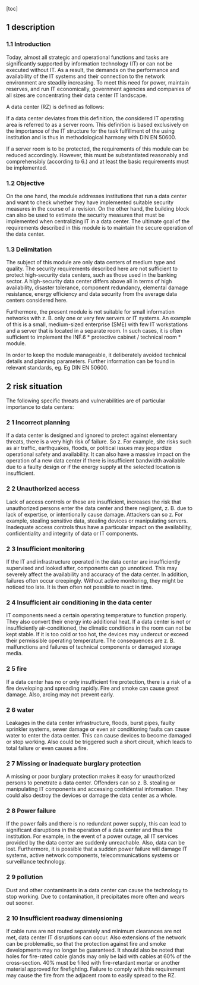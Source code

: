 [toc]
 
1 description
--------------

### 1.1 Introduction

Today, almost all strategic and operational functions and tasks are significantly supported by information technology (IT) or can not be executed without IT. As a result, the demands on the performance and availability of the IT systems and their connection to the network environment are steadily increasing. To meet this need for power, maintain reserves, and run IT economically, government agencies and companies of all sizes are concentrating their data center IT landscape.

A data center (RZ) is defined as follows:

If a data center deviates from this definition, the considered IT operating area is referred to as a server room. This definition is based exclusively on the importance of the IT structure for the task fulfillment of the using institution and is thus in methodological harmony with DIN EN 50600.

If a server room is to be protected, the requirements of this module can be reduced accordingly. However, this must be substantiated reasonably and comprehensibly (according to 6.) and at least the basic requirements must be implemented.

### 1.2 Objective

On the one hand, the module addresses institutions that run a data center and want to check whether they have implemented suitable security measures in the course of a revision. On the other hand, the building block can also be used to estimate the security measures that must be implemented when centralizing IT in a data center. The ultimate goal of the requirements described in this module is to maintain the secure operation of the data center.

### 1.3 Delimitation

The subject of this module are only data centers of medium type and quality. The security requirements described here are not sufficient to protect high-security data centers, such as those used in the banking sector. A high-security data center differs above all in terms of high availability, disaster tolerance, component redundancy, elemental damage resistance, energy efficiency and data security from the average data centers considered here.

Furthermore, the present module is not suitable for small information networks with z. B. only one or very few servers or IT systems. An example of this is a small, medium-sized enterprise (SME) with few IT workstations and a server that is located in a separate room. In such cases, it is often sufficient to implement the INF.6 * protective cabinet / technical room * module.

In order to keep the module manageable, it deliberately avoided technical details and planning parameters. Further information can be found in relevant standards, eg. Eg DIN EN 50600.

2 risk situation
-----------------

The following specific threats and vulnerabilities are of particular importance to data centers:

### 2 1 Incorrect planning

If a data center is designed and ignored to protect against elementary threats, there is a very high risk of failure. So z. For example, site risks such as air traffic, earthquakes, floods, or political issues may jeopardize operational safety and availability. It can also have a massive impact on the operation of a new data center if there is insufficient bandwidth available due to a faulty design or if the energy supply at the selected location is insufficient.

### 2 2 Unauthorized access
Lack of access controls or these are insufficient, increases the risk that unauthorized persons enter the data center and there negligent, z. B. due to lack of expertise, or intentionally cause damage. Attackers can so z. For example, stealing sensitive data, stealing devices or manipulating servers. Inadequate access controls thus have a particular impact on the availability, confidentiality and integrity of data or IT components.

### 2 3 Insufficient monitoring

If the IT and infrastructure operated in the data center are insufficiently supervised and looked after, components can go unnoticed. This may severely affect the availability and accuracy of the data center. In addition, failures often occur creepingly. Without active monitoring, they might be noticed too late. It is then often not possible to react in time.

### 2 4 Insufficient air conditioning in the data center

IT components need a certain operating temperature to function properly. They also convert their energy into additional heat. If a data center is not or insufficiently air-conditioned, the climatic conditions in the room can not be kept stable. If it is too cold or too hot, the devices may undercut or exceed their permissible operating temperature. The consequences are z. B. malfunctions and failures of technical components or damaged storage media.

### 2 5 fire

If a data center has no or only insufficient fire protection, there is a risk of a fire developing and spreading rapidly. Fire and smoke can cause great damage. Also, arcing may not prevent early.

### 2 6 water

Leakages in the data center infrastructure, floods, burst pipes, faulty sprinkler systems, sewer damage or even air conditioning faults can cause water to enter the data center. This can cause devices to become damaged or stop working. Also could be triggered such a short circuit, which leads to total failure or even causes a fire.

### 2 7 Missing or inadequate burglary protection

A missing or poor burglary protection makes it easy for unauthorized persons to penetrate a data center. Offenders can so z. B. stealing or manipulating IT components and accessing confidential information. They could also destroy the devices or damage the data center as a whole.

### 2 8 Power failure

If the power fails and there is no redundant power supply, this can lead to significant disruptions in the operation of a data center and thus the institution. For example, in the event of a power outage, all IT services provided by the data center are suddenly unreachable. Also, data can be lost. Furthermore, it is possible that a sudden power failure will damage IT systems, active network components, telecommunications systems or surveillance technology.

### 2 9 pollution

Dust and other contaminants in a data center can cause the technology to stop working. Due to contamination, it precipitates more often and wears out sooner.

### 2 10 Insufficient roadway dimensioning
If cable runs are not routed separately and minimum clearances are not met, data center IT disruptions can occur. Also extensions of the network can be problematic, so that the protection against fire and smoke developments may no longer be guaranteed. It should also be noted that holes for fire-rated cable glands may only be laid with cables at 60% of the cross-section. 40% must be filled with fire-retardant mortar or another material approved for firefighting. Failure to comply with this requirement may cause the fire from the adjacent room to easily spread to the RZ.
